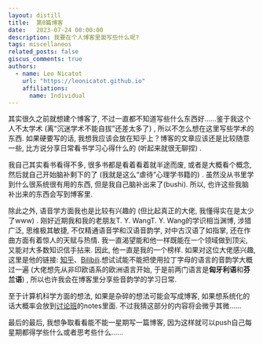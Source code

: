 ```yaml
---
layout: distill
title:  第0篇博客
date:   2023-07-24 00:00:00
description: 我要在个人博客里面写些什么呢?
tags: miscellaneos
related_posts: false
giscus_comments: true
authors:
  - name: Leo Nicatot
    url: "https://leonicatot.github.io"
    affiliations:
      name: Individual
---
```


其实很久之前就想建个博客了, 不过一直都不知道写些什么东西好......鉴于我这个人不太学术 (离“沉迷学术不能自拔”还差太多了) , 所以不怎么想在这里写些学术的东西. 如果硬要写的话, 我想我应该会放在知乎上？博客的文章应该还是比较随意一些, 比方说分享日常看书学习心得什么的 (听起来就很无聊捏) . 

我自己其实看书看得不多, 很多书都是看着看着就半途而废, 或者是大概看个概念, 然后就自己开始脑补剩下的了 (我就是这么“虐待”心理学书籍的) . 虽然没从书里学到什么很系统很有用的东西, 但是我自己脑补出来了(bushi). 所以, 也许这些我脑补出来的东西会写到博客里. 

除此之外, 语音学方面我也是比较有兴趣的 (但比起真正的大佬, 我懂得实在是太少了www) . 刚好近期我和我的老朋友T. Y. Wang<d-footnote>T. Y. Wang的学识相当渊博, 涉猎广泛, 思维极其敏捷, 不仅精通语音学和汉语音韵学, 对中古汉语了如指掌, 还在作曲方面有着惊人的天赋与热情. 我一直渴望能和他一样既能在一个领域做到顶尖, 又能对大多数知识信手拈来. 因此, 他一直是我的一个榜样. 如果对这位大佬感兴趣, 这里是他的链接: <a href="https://www.zhihu.com/people/wx3d61f0b2908f92a5">知乎</a>、<a href="https://space.bilibili.com/395133818">Bilibili</a>.</d-footnote>想试试能不能把使用拉丁字母的语言的音韵学大概过一遍 (大佬想先从非印欧语系的欧洲语言开始, 于是前两门语言是**匈牙利语**和**芬兰语**) , 所以也许我会在博客里分享些音韵学的学习日常. 

至于计算机科学方面的想法, 如果是杂碎的想法可能会写成博客, 如果想系统化的话大概率会放到[讨论班](/seminars)的notes里面. 不过我猜这部分的内容将会微乎其微......

最后的最后, 我想争取看看能不能一星期写一篇博客, 因为这样就可以push自己每星期都得学些什么或者思考些什么......


